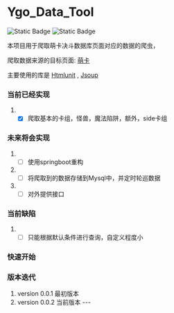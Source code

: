 # Ygo_Data_Tool
![Static Badge](https://img.shields.io/badge/release-0.0.2-blue)
![Static Badge](https://img.shields.io/badge/start-0-yellow)

本项目用于爬取萌卡决斗数据库页面对应的数据的爬虫，

爬取数据来源的目标页面:  [萌卡](https://mycard.moe/ygopro/arena/#/) <p/>
主要使用的库是 [Htmlunit](https://htmlunit.sourceforge.io/) , [Jsoup](https://jsoup.org/)
### 当前已经实现
1. - [x] 爬取基本的卡组，怪兽，魔法陷阱，额外，side卡组
### 未来将会实现
1. - [ ] 使用springboot重构
2. - [ ] 将爬取到的数据存储到Mysql中，并定时轮巡数据
3. - [ ] 对外提供接口
### 当前缺陷
1. - [ ] 只能根据默认条件进行查询，自定义程度小
### 快速开始


### 版本迭代
1. version 0.0.1  最初版本
2. version 0.0.2  当前版本 --- 
